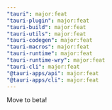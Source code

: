```yaml
---
"tauri": major:feat
"tauri-plugin": major:feat
"tauri-build": major:feat
"tauri-utils": major:feat
"tauri-codegen": major:feat
"tauri-macros": major:feat
"tauri-runtime": major:feat
"tauri-runtime-wry": major:feat
"tauri-cli": major:feat
"@tauri-apps/api": major:feat
"@tauri-apps/cli": major:feat
---
```


Move to beta!
